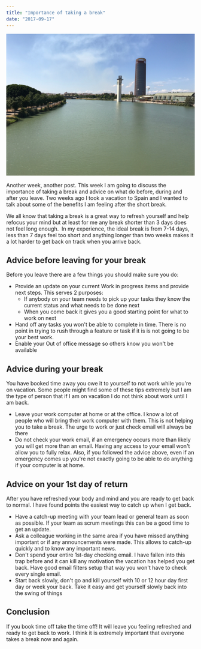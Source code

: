 ```yaml
---
title: "Importance of taking a break"
date: "2017-09-17"
---
```


![Sevilla Image](./sevilla_river.jpg)

Another week, another post. This week I am going to discuss the importance of taking a break and advice on what do before, during and after you leave. Two weeks ago I took a vacation to Spain and I wanted to talk about some of the benefits I am feeling after the short break.

We all know that taking a break is a great way to refresh yourself and help refocus your mind but at least for me any break shorter than 3 days does not feel long enough.  In my experience, the ideal break is from 7-14 days, less than 7 days feel too short and anything longer than two weeks makes it a lot harder to get back on track when you arrive back.

## **Advice before leaving for your break**

Before you leave there are a few things you should make sure you do:

- Provide an update on your current Work in progress items and provide next steps. This serves 2 purposes:
  - If anybody on your team needs to pick up your tasks they know the current status and what needs to be done next
  - When you come back it gives you a good starting point for what to work on next
- Hand off any tasks you won't be able to complete in time. There is no point in trying to rush through a feature or task if it is is not going to be your best work.
- Enable your Out of office message so others know you won't be available

## **Advice during your break**

You have booked time away you owe it to yourself to not work while you're on vacation. Some people might find some of these tips extremely but I am the type of person that if I am on vacation I do not think about work until I am back.

- Leave your work computer at home or at the office. I know a lot of people who will bring their work computer with them. This is not helping you to take a break. The urge to work or just check email will always be there
- Do not check your work email, if an emergency occurs more than likely you will get more than an email. Having any access to your email won't allow you to fully relax. Also, if you followed the advice above, even if an emergency comes up you're not exactly going to be able to do anything if your computer is at home.

## **Advice on your 1st day of return**

After you have refreshed your body and mind and you are ready to get back to normal. I have found points the easiest way to catch up when I get back.

- Have a catch-up meeting with your team lead or general team as soon as possible. If your team as scrum meetings this can be a good time to get an update.
- Ask a colleague working in the same area if you have missed anything important or if any announcements were made. This allows to catch-up quickly and to know any important news.
- Don't spend your entire 1st-day checking email. I have fallen into this trap before and it can kill any motivation the vacation has helped you get back. Have good email filters setup that way you won't have to check every single email.
- Start back slowly, don't go and kill yourself with 10 or 12 hour day first day or week your back. Take it easy and get yourself slowly back into the swing of things

## **Conclusion**

If you book time off take the time off! It will leave you feeling refreshed and ready to get back to work. I think it is extremely important that everyone takes a break now and again.
